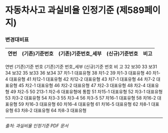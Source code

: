 # 자동차사고 과실비율 인정기준 (제589페이지)

### 변경대비표

| 연번 | (기존)기준번호 | (기존)기준번호_세부 | (신규)기준번호 |         비고         |
|:----:|:-------------:|:------------------:|:-------------:|:--------------------:|

연번
(기존)기준 번호
(기존)기준 번호_세부
(신규)기준 번호
비 고
32
보30
33
보31
34
보32
35
보33
36
보34
37
차1-1
대표유형
38
차1-2
39
차1-3
대표유형
40
차1-4
대표유형
41
차12-1
대표유형
42
차12-2
대표유형
43
차7-1
대표유형
44
차7-2
대표유형
45
차2-1
대표유형
46
차2-2
대표유형
47
차2-3
대표유형
48
차2-4
대표유형
49
차2-5
50
213-1
차2-6
대표유형에 통합
51
차15-1
대표유형
52
차3-1
대표유형
53
차3-2
대표유형
54
차3-3
55
차3-4
56
차3-5
57
차16-1
대표유형
58
차16-2
대표유형
59
차16-3
대표유형
60
차16-4
대표유형
61
차16-5
대표유형
62
차8-1
대표유형
63
차8-2
대표유형
64
차8-3
대표유형

---
*출처: 과실비율 인정기준 PDF 문서*
